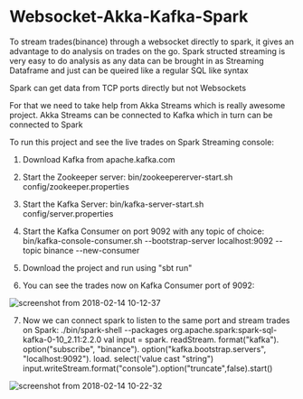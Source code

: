 # Websocket-Akka-Kafka-Spark
To stream trades(binance) through a websocket directly to spark, it gives an advantage to do analysis on trades on the go.
Spark structed streaming is very easy to do analysis as any data can be brought in as Streaming Dataframe and just can be queired like a regular SQL like syntax

Spark can get data from TCP ports directly but not Websockets

For that we need to take help from Akka Streams which is really awesome project. Akka Streams can be connected to Kafka which in turn can be connected to Spark

To run this project and see the live trades on Spark Streaming console:

1. Download Kafka from apache.kafka.com

2. Start the Zookeeper server:
   bin/zookeepererver-start.sh config/zookeeper.properties
   
3. Start the Kafka Server:
   bin/kafka-server-start.sh config/server.properties
  
4. Start the Kafka Consumer on port 9092 with any topic of choice:
   bin/kafka-console-consumer.sh --bootstrap-server localhost:9092 --topic binance --new-consumer

5. Download the project and run using "sbt run"

6. You can see the trades now on Kafka Consumer port of 9092:
  
![screenshot from 2018-02-14 10-12-37](https://user-images.githubusercontent.com/24683611/36211885-71de16e2-1170-11e8-8414-2d9aac6ca047.png)

7. Now we can connect spark to listen to the same port and stream trades on Spark:
  ./bin/spark-shell --packages org.apache.spark:spark-sql-kafka-0-10_2.11:2.2.0
  val input = spark.  readStream.  format("kafka").  option("subscribe", "binance").  option("kafka.bootstrap.servers",    "localhost:9092").  load. select('value cast "string")
  input.writeStream.format("console").option("truncate",false).start()

![screenshot from 2018-02-14 10-22-32](https://user-images.githubusercontent.com/24683611/36212156-3d351444-1171-11e8-8007-de71edf93940.png)
